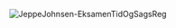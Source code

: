 ![JeppeJohnsen-EksamenTidOgSagsReg](https://github.com/user-attachments/assets/c008b25d-95ed-4448-9012-4ce50d099e5a)
